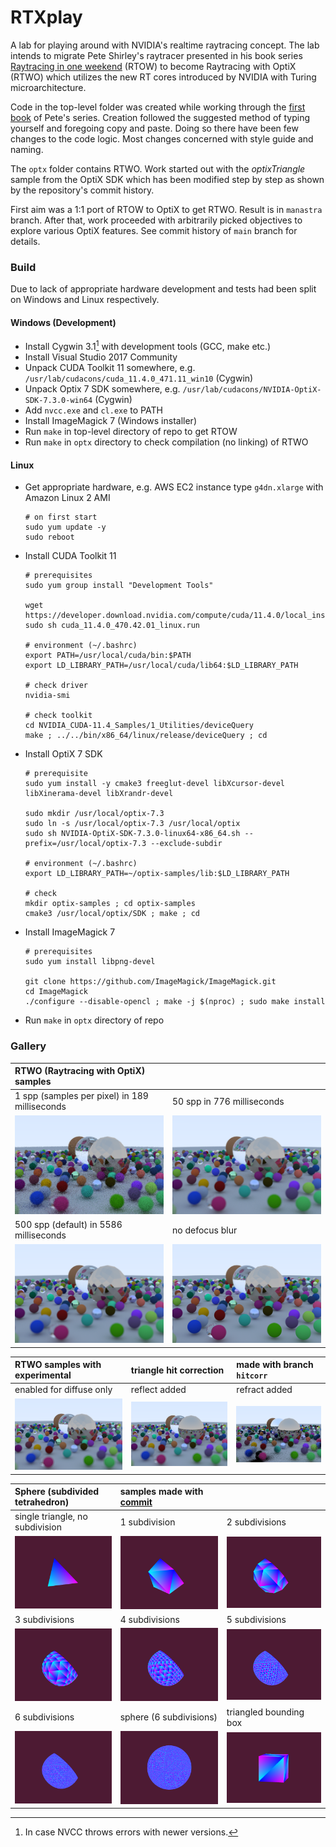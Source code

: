 # RTXplay
A lab for playing around with NVIDIA's realtime raytracing concept. The lab intends to migrate Pete Shirley's raytracer presented in his book series [Raytracing in one weekend](https://github.com/RayTracing/raytracing.github.io/) (RTOW) to become Raytracing with OptiX (RTWO) which utilizes the new RT cores introduced by NVIDIA with Turing microarchitecture.

Code in the top-level folder was created while working through the [first book](https://raytracing.github.io/books/RayTracingInOneWeekend.html) of Pete's series. Creation followed the suggested method of typing yourself and foregoing copy and paste. Doing so there have been few changes to the code logic. Most changes concerned with style guide and naming.

The `optx` folder contains RTWO. Work started out with the *optixTriangle* sample from the OptiX SDK which has been modified step by step as shown by the repository's commit history.

First aim was a 1:1 port of RTOW to OptiX to get RTWO. Result is in `manastra` branch. After that, work proceeded with arbitrarily picked objectives to explore various OptiX features. See commit history of `main` branch for details.

### Build
Due to lack of appropriate hardware development and tests had been split on Windows and Linux respectively.

#### Windows (Development)
- Install Cygwin 3.1[^1] with development tools (GCC, make etc.)
- Install Visual Studio 2017 Community
- Unpack CUDA Toolkit 11 somewhere, e.g. `/usr/lab/cudacons/cuda_11.4.0_471.11_win10` (Cygwin)
- Unpack Optix 7 SDK somewhere, e.g. `/usr/lab/cudacons/NVIDIA-OptiX-SDK-7.3.0-win64` (Cygwin)
- Add `nvcc.exe` and `cl.exe` to PATH
- Install ImageMagick 7 (Windows installer)
- Run `make` in top-level directory of repo to get RTOW
- Run `make` in `optx` directory to check compilation (no linking) of RTWO

[^1]: In case NVCC throws errors with newer versions.

#### Linux
- Get appropriate hardware, e.g. AWS EC2 instance type `g4dn.xlarge` with Amazon Linux 2 AMI
  ```
  # on first start
  sudo yum update -y
  sudo reboot
  ```

- Install CUDA Toolkit 11
  ```
  # prerequisites
  sudo yum group install "Development Tools"

  wget https://developer.download.nvidia.com/compute/cuda/11.4.0/local_installers/cuda_11.4.0_470.42.01_linux.run
  sudo sh cuda_11.4.0_470.42.01_linux.run

  # environment (~/.bashrc)
  export PATH=/usr/local/cuda/bin:$PATH
  export LD_LIBRARY_PATH=/usr/local/cuda/lib64:$LD_LIBRARY_PATH

  # check driver
  nvidia-smi

  # check toolkit
  cd NVIDIA_CUDA-11.4_Samples/1_Utilities/deviceQuery
  make ; ../../bin/x86_64/linux/release/deviceQuery ; cd
  ```

- Install OptiX 7 SDK
  ```
  # prerequisite
  sudo yum install -y cmake3 freeglut-devel libXcursor-devel libXinerama-devel libXrandr-devel

  sudo mkdir /usr/local/optix-7.3
  sudo ln -s /usr/local/optix-7.3 /usr/local/optix
  sudo sh NVIDIA-OptiX-SDK-7.3.0-linux64-x86_64.sh --prefix=/usr/local/optix-7.3 --exclude-subdir

  # environment (~/.bashrc)
  export LD_LIBRARY_PATH=~/optix-samples/lib:$LD_LIBRARY_PATH

  # check
  mkdir optix-samples ; cd optix-samples
  cmake3 /usr/local/optix/SDK ; make ; cd
  ```

- Install ImageMagick 7
  ```
  # prerequisites
  sudo yum install libpng-devel

  git clone https://github.com/ImageMagick/ImageMagick.git
  cd ImageMagick
  ./configure --disable-opencl ; make -j $(nproc) ; sudo make install
  ```

- Run `make` in `optx` directory of repo

### Gallery

|RTWO (Raytracing with OptiX) samples|   |
|:---|:---|
|1 spp (samples per pixel) in 189 milliseconds|50 spp in 776 milliseconds|
|![1 spp in 189 milliseconds](./optx/img/rtwo-1spp-189.png)|![50 spp in 776 milliseconds](./optx/img/rtwo-50spp-776.png)|
|500 spp (default) in 5586 milliseconds|no defocus blur|
|![500 spp in 5586 milliseconds](./optx/img/rtwo-500spp-5586.png)|![no defocus blur](./optx/img/rtwo-noblur.png)|

|RTWO samples with experimental|triangle hit correction|made with branch `hitcorr`|
|:---|:---|:---|
|enabled for diffuse only|reflect added|refract added|
|![enabled for diffuse only](optx/img/rtwo-branch-hc-diff.png)|![reflect added](optx/img/rtwo-branch-hc-refl.png)|![refract added](optx/img/rtwo-branch-hc-refr-8811.png)|

|Sphere (subdivided tetrahedron)|samples made with [commit](https://github.com/otabuzzman/RTXplay/tree/e68dc9d7e28d1763c741d5efab63e3392b24a457)|   |
|:---|:---|:---|
|single triangle, no subdivision|1 subdivision|2 subdivisions|
|![single triangle, no subdivision](optx/img/tetra-1tri-0div.png)|![1 subdivision](optx/img/tetra-1tri-1div.png)|![2 subdivisions](optx/img/tetra-1tri-2div.png)|
|3 subdivisions|4 subdivisions|5 subdivisions|
|![3 subdivisions](optx/img/tetra-1tri-3div.png)|![4 subdivisions](optx/img/tetra-1tri-4div.png)|![5 subdivisions](optx/img/tetra-1tri-5div.png)|
|6 subdivisions|sphere (6 subdivisions)|triangled bounding box|
|![6 subdivisions](optx/img/tetra-1tri-6div.png)|![sphere (6 subdivisions)](optx/img/tetra-base.png)|![triangled bounding box](optx/img/tetra-bbox.png)|
